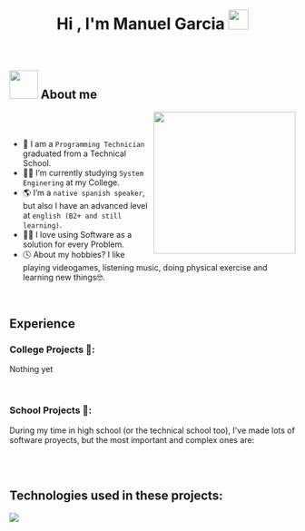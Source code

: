 <!-- ## Hi there 👋-->
<h1 align="center">Hi , I'm Manuel Garcia <img src="https://media.giphy.com/media/hvRJCLFzcasrR4ia7z/giphy.gif" width="35"></h1>



<br>

<!--
**manuDevGH/manuDevGH** is a ✨ _special_ ✨ repository because its `README.md` (this file) appears on your GitHub profile.

Here are some ideas to get you started:

- 🔭 I’m currently working on ...
- 🌱 I’m currently learning ...
- 👯 I’m looking to collaborate on ...
- 🤔 I’m looking for help with ...
- 💬 Ask me about ...
- 📫 How to reach me: ...
- 😄 Pronouns: ...
- ⚡ Fun fact: ...
-->


## <picture><img src = "https://github.com/7oSkaaa/7oSkaaa/blob/main/Images/about_me.gif?raw=true" width = 50px></picture> About me

<picture> <img align="right" src="https://github.com/7oSkaaa/7oSkaaa/blob/main/Images/Right_Side.gif?raw=true" width = 250px></picture>

<br><br>

- :school: I am a `Programming Technician` graduated from a Technical School.
- :student: I’m currently studying `System Enginering` at my College.
- :earth_americas: I’m a `native spanish speaker`, but also I have an advanced level at `english (B2+ and still learning)`.
- :technologist: I love using Software as a solution for every Problem.
- :clock4: About my hobbies? I like playing videogames, listening music, doing physical exercise and learning new things:nerd_face:.
<br>

<h2>Experience</h2>
<h3>College Projects 🎨:</h3>
<p>Nothing yet</p>
<Br>

<h3>School Projects 🎨:</h3>
<p>During my time in high school (or the technical school too), I've made lots of software proyects, but the most important and complex ones are:</p>
<Br>
<!--[![ReadMe Card](https://github-readme-stats.vercel.app/api/pin/?username=Aryagm&repo=California_Housing_Prices)](https://github.com/Aryagm/California_Housing_Prices)-->
<Br>
<h2>Technologies used in these projects:</h2>
<!--tech stack icons-->
<p align="left">
  <a href="https://skillicons.dev">
    <img src="https://skillicons.dev/icons?i=html,css,js,react,bootstrap,php,mysql,firebase,unity,cs,py,github,visualstudio,vscode&perline=12" />
  </a>
</p>
<br>

